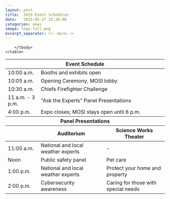 ```yaml
---
layout: post
title:  2015 Event Schedules
date:   2015-05-27 15:30:00
categories: news
image: logo-full.png
excerpt_separator: <!--more-->
---
```


<div class="table-responsive">
	<table class="table table-condensed table-striped">
		<thead>
			<tr>
				<th colspan="3" class="text-center">Event Schedule</th>
			</tr>
		</thead>
		<tbody>
			<tr>
				<td>10:00 a.m.</td>
				<td colspan="2">Booths and exhibits open</td>
			</tr>
			<tr>
				<td>10:05 a.m.</td>
				<td colspan="2">Opening Ceremony, MOSI lobby</td>
			</tr>
			<tr>
				<td>10:30 a.m.</td>
				<td colspan="2">Chiefs Firefighter Challenge</td>
			</tr>
			<tr>
				<td>11 a.m. - 3 p.m.</td>
				<td colspan="2">"Ask the Experts" Panel Presentations</td>
			</tr>
			<tr>
				<td>4:00 p.m.</td>
				<td colspan="2">Expo closes; MOSI stays open until 6 p.m.</td>
			</tr>
		</tbody>
		<thead>
			<tr>
				<th colspan="3" class="text-center">Panel Presentations</th>
			</tr>
			<tr>
				<th></th>
				<th>Auditorium</th>
				<th>Science Works Theater</th>
			</tr>
		</thead>
		<tbody>
			<tr>
				<td>11:00 a.m.</td>
				<td>National and local weather experts</td>
				<td>-</td>
			</tr>
			<tr>
				<td>Noon</td>
				<td>Public safety panel</td>
				<td>Pet care</td>
			</tr>
			<tr>
				<td>1:00 p.m.</td>
				<td>National and local weather experts</td>
				<td>Protect your home and property</td>
			</tr>
			<tr>
				<td>2:00 p.m.</td>
				<td>Cybersecurity awareness</td>
				<td>Caring for those with special needs</td>
			</tr>

		</tbody>
	</table>
</div>